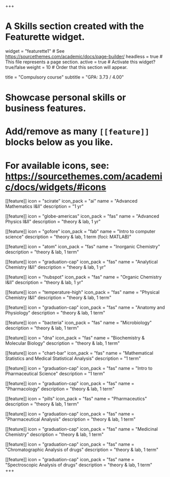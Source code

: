 +++
# A Skills section created with the Featurette widget.
widget = "featurette1"  # See https://sourcethemes.com/academic/docs/page-builder/
headless = true  # This file represents a page section.
active = true  # Activate this widget? true/false
weight = 10  # Order that this section will appear.

title = "Compulsory course"
subtitle = "GPA: 3.73 / 4.00"

# Showcase personal skills or business features.
# 
# Add/remove as many `[[feature]]` blocks below as you like.
# 
# For available icons, see: https://sourcethemes.com/academic/docs/widgets/#icons

[[feature]]
  icon = "scirate"
  icon_pack = "ai"
  name = "Advanced Mathematics I&II"
  description = "1 yr"
  
[[feature]]
  icon = "globe-americas"
  icon_pack = "fas"
  name = "Advanced Physics I&II"
  description = "theory & lab, 1 yr"  
  
[[feature]]
  icon = "gofore"
  icon_pack = "fab"
  name = "Intro to computer science"
  description = "theory & lab, 1 term (foci: MATLAB)"
  
[[feature]]
  icon = "atom"
  icon_pack = "fas"
  name = "Inorganic Chemistry"
  description = "theory & lab, 1 term"
  
[[feature]]
  icon = "graduation-cap"
  icon_pack = "fas"
  name = "Analytical Chemistry I&II"
  description = "theory & lab, 1 yr"  
  
[[feature]]
  icon = "hubspot"
  icon_pack = "fas"
  name = "Organic Chemistry I&II"
  description = "theory & lab, 1 yr"
  
[[feature]]
  icon = "temperature-high"
  icon_pack = "fas"
  name = "Physical Chemistry I&II"
  description = "theory & lab, 1 term"  
  
[[feature]]
  icon = "graduation-cap"
  icon_pack = "fas"
  name = "Anatomy and Physiology"
  description = "theory & lab, 1 term"  
  
[[feature]]
  icon = "bacteria"
  icon_pack = "fas"
  name = "Microbiology"
  description = "theory & lab, 1 term"    
  
[[feature]]
  icon = "dna"
  icon_pack = "fas"
  name = "Biochemistry & Molecular Biology"
  description = "theory & lab, 1 term"  
 
[[feature]]
  icon = "chart-bar"
  icon_pack = "fas"
  name = "Mathematical Statistics and Medical Statistical Analysis"
  description = "1 term"      
  
[[feature]]
  icon = "graduation-cap"
  icon_pack = "fas"
  name = "Intro to Pharmaceutical Science"
  description = "1 term"     
 
[[feature]]
  icon = "graduation-cap"
  icon_pack = "fas"
  name = "Pharmacology"
  description = "theory & lab, 1 term"   

[[feature]]
  icon = "pills"
  icon_pack = "fas"
  name = "Pharmaceutics"
  description = "theory & lab, 1 term"  
  
[[feature]]
  icon = "graduation-cap"
  icon_pack = "fas"
  name = "Pharmaceutical Analysis"
  description = "theory & lab, 1 term"    
  
[[feature]]
  icon = "graduation-cap"
  icon_pack = "fas"
  name = "Medicinal Chemistry"
  description = "theory & lab, 1 term"    
  
[[feature]]
  icon = "graduation-cap"
  icon_pack = "fas"
  name = "Chromatographic Analysis of drugs"
  description = "theory & lab, 1 term"   
  
[[feature]]
  icon = "graduation-cap"
  icon_pack = "fas"
  name = "Spectroscopic Analysis of drugs"
  description = "theory & lab, 1 term"     
+++


